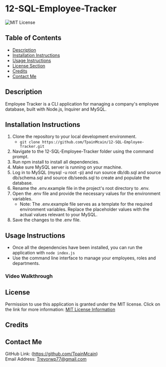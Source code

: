 # 12-SQL-Employee-Tracker
![MIT License](https://img.shields.io/badge/license-MIT-important)

## Table of Contents
  - [Description](#description)
  - [Installation Instructions](#installation-instructions)
  - [Usage Instructions](#usage-instructions)
  - [License Section](#license)
  - [Credits](#credits)
  - [Contact Me](#contact-me)
  
## Description
Employee Tracker is a CLI application for managing a company's employee database, built with Node.js, Inquirer and MySQL.

## Installation Instructions
1. Clone the repository to your local development environment.
    * ```git clone https://github.com/TpainMcain/12-SQL-Employee-Tracker.git```
2. Navigate to the 12-SQL-Employee-Tracker folder using the command prompt.
3. Run npm install to install all dependencies.
4. Make sure MySQL server is running on your machine.
5. Log in to MySQL (mysql -u root -p) and run source db/db.sql and source db/schema.sql and source db/seeds.sql to create and populate the database.
6. Rename the .env.example file in the project's root directory to .env.
7. Open the .env file and provide the necessary values for the environment variables.
    * Note: The .env.example file serves as a template for the required environment variables. Replace the placeholder values with the actual values relevant to your MySQL.
8. Save the changes to the .env file.

## Usage Instructions
* Once all the dependencies have been installed, you can run the application with ```node index.js```  
* Use the command line interface to manage your employees, roles and departments.
### Video Walkthrough
    
## License
Permission to use this application is granted under the MIT license.
Click on the link for more information: [MIT License Information](https://opensource.org/licenses/MIT)
  
## Credits
  
## Contact Me
GitHub Link: (https://github.com/TpainMcain)<br>
Email Address: <Trevorwp77@gmail.com>
